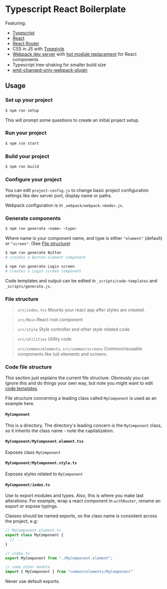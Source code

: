 # Typescript React Boilerplate

Featuring:

- [Typescript](https://www.typescriptlang.org)
- [React](https://reactjs.org)
- [React Router](https://reacttraining.com/react-router/web/guides/quick-start)
- CSS in JS with [Typestyle](https://typestyle.github.io/)
- [Webpack dev server](https://reacttraining.com/react-router/web/guides/quick-start) with [hot module replacement](https://github.com/gaearon/react-hot-loader) for React components
- Typescript tree-shaking for smaller build size
- [emit-changed-only-webpack-plugin](https://www.npmjs.com/package/emit-changed-only-webpack-plugin)

## Usage

### Set up your project

```bash
$ npm run setup
```

This will prompt some questions to create an initial project setup.

### Run your project

```bash
$ npm run start
```

### Build your project

```bash
$ npm run build
```

### Configure your project

You can edit `project-config.js` to change basic project configuration settings like dev server port, display name or paths.

Webpack configuration is in `_webpack/webpack.<mode>.js`.

### Generate components

```bash
$ npm run generate <name> <type>
```

Where name is your component name, and type is either `"element"` (default) or `"screen"`. (See [File structure](#file-structure))

```bash
$ npm run generate Button
# creates a Button element component
```

```bash
$ npm run generate Login screen
# creates a Login screen component
```

Code templates and output can be edited in `_scripts/code-templates` and `_scripts/generate.js`.

### File structure

> `src/index.tsx`
> Mounts your react app after styles are created.

> `src/Main`
> React root component

> `src/style`
> Style controller and other style related code

> `src/utilities`
> Utility code

> `src/common/elements`, `src/common/screens`
> Common/reusable components like (ui) elements and screens.

### Code file structure

This section just explains the current file structure. Obviously you can ignore this and do things your own way, but note you might want to edit [code templates](#generate-components).

File structure concerning a leading class called `MyComponent` is used as an example here.

#### `MyComponent`

This is a directory. The directory's leading concern is the `MyComponent` class, so it inherits the class name - note the capitalization.

#### `MyComponent/MyComponent.element.tsx`

Exposes class `MyComponent`

#### `MyComponent/MyComponent.style.ts`

Exposes styles related to `MyComponent`

#### `MyComponent/index.ts`

Use to export modules and types. Also, this is where you make last alterations: For example, wrap a react component in `withRouter`, rename an export or expose typings.

Classes should be named exports, so the class name is consistent across the project, e.g:

```typescript
// MyComponent.element.ts
export class MyComponent {
  // ...
}
```

```typescript
// index.ts
export MyComponent from "./MyComponent.element";
```

```typescript
// some other module
import { MyComponent } from "common/elements/MyComponent"`
```

Never use default exports.
